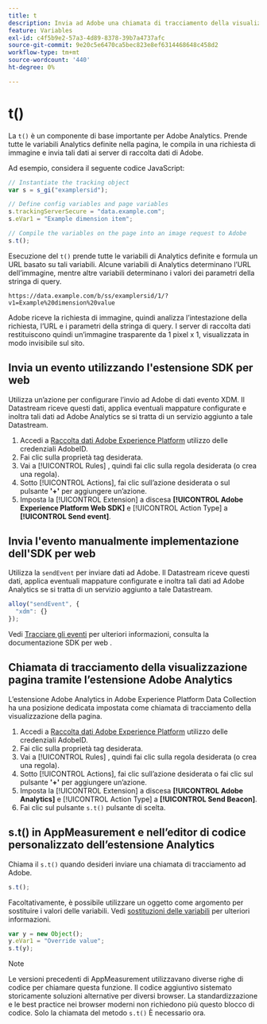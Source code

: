 ```yaml
---
title: t
description: Invia ad Adobe una chiamata di tracciamento della visualizzazione della pagina.
feature: Variables
exl-id: c4f5b9e2-57a3-4d89-8378-39b7a4737afc
source-git-commit: 9e20c5e6470ca5bec823e8ef6314468648c458d2
workflow-type: tm+mt
source-wordcount: '440'
ht-degree: 0%

---
```


# t()

La `t()` è un componente di base importante per Adobe Analytics. Prende tutte le variabili Analytics definite nella pagina, le compila in una richiesta di immagine e invia tali dati ai server di raccolta dati di Adobe.

Ad esempio, considera il seguente codice JavaScript:

```js
// Instantiate the tracking object
var s = s_gi("examplersid");

// Define config variables and page variables
s.trackingServerSecure = "data.example.com";
s.eVar1 = "Example dimension item";

// Compile the variables on the page into an image request to Adobe
s.t();
```

Esecuzione del `t()` prende tutte le variabili di Analytics definite e formula un URL basato su tali variabili. Alcune variabili di Analytics determinano l’URL dell’immagine, mentre altre variabili determinano i valori dei parametri della stringa di query.

```text
https://data.example.com/b/ss/examplersid/1/?v1=Example%20dimension%20value
```

Adobe riceve la richiesta di immagine, quindi analizza l’intestazione della richiesta, l’URL e i parametri della stringa di query. I server di raccolta dati restituiscono quindi un’immagine trasparente da 1 pixel x 1, visualizzata in modo invisibile sul sito.

## Invia un evento utilizzando l&#39;estensione SDK per web

Utilizza un’azione per configurare l’invio ad Adobe di dati evento XDM. Il Datastream riceve questi dati, applica eventuali mappature configurate e inoltra tali dati ad Adobe Analytics se si tratta di un servizio aggiunto a tale Datastream.

1. Accedi a [Raccolta dati Adobe Experience Platform](https://experience.adobe.com/data-collection) utilizzo delle credenziali AdobeID.
1. Fai clic sulla proprietà tag desiderata.
1. Vai a [!UICONTROL Rules] , quindi fai clic sulla regola desiderata (o crea una regola).
1. Sotto [!UICONTROL Actions], fai clic sull’azione desiderata o sul pulsante **&#39;+&#39;** per aggiungere un’azione.
1. Imposta la [!UICONTROL Extension] a discesa **[!UICONTROL Adobe Experience Platform Web SDK]** e [!UICONTROL Action Type] a **[!UICONTROL Send event]**.

## Invia l&#39;evento manualmente implementazione dell&#39;SDK per web

Utilizza la `sendEvent` per inviare dati ad Adobe. Il Datastream riceve questi dati, applica eventuali mappature configurate e inoltra tali dati ad Adobe Analytics se si tratta di un servizio aggiunto a tale Datastream.

```js
alloy("sendEvent", {
  "xdm": {}
});
```

Vedi [Tracciare gli eventi](https://experienceleague.adobe.com/docs/experience-platform/edge/fundamentals/tracking-events.html) per ulteriori informazioni, consulta la documentazione SDK per web .

## Chiamata di tracciamento della visualizzazione pagina tramite l’estensione Adobe Analytics

L’estensione Adobe Analytics in Adobe Experience Platform Data Collection ha una posizione dedicata impostata come chiamata di tracciamento della visualizzazione della pagina.

1. Accedi a [Raccolta dati Adobe Experience Platform](https://experience.adobe.com/data-collection) utilizzo delle credenziali AdobeID.
1. Fai clic sulla proprietà tag desiderata.
1. Vai a [!UICONTROL Rules] , quindi fai clic sulla regola desiderata (o crea una regola).
1. Sotto [!UICONTROL Actions], fai clic sull’azione desiderata o fai clic sul pulsante **&#39;+&#39;** per aggiungere un’azione.
1. Imposta la [!UICONTROL Extension] a discesa **[!UICONTROL Adobe Analytics]** e [!UICONTROL Action Type] a **[!UICONTROL Send Beacon]**.
1. Fai clic sul pulsante `s.t()` pulsante di scelta.

## s.t() in AppMeasurement e nell’editor di codice personalizzato dell’estensione Analytics

Chiama il `s.t()` quando desideri inviare una chiamata di tracciamento ad Adobe.

```js
s.t();
```

Facoltativamente, è possibile utilizzare un oggetto come argomento per sostituire i valori delle variabili. Vedi [sostituzioni delle variabili](../../js/overrides.md) per ulteriori informazioni.

```js
var y = new Object();
y.eVar1 = "Override value";
s.t(y);
```

>[!NOTE]
>
>Le versioni precedenti di AppMeasurement utilizzavano diverse righe di codice per chiamare questa funzione. Il codice aggiuntivo sistemato storicamente soluzioni alternative per diversi browser. La standardizzazione e le best practice nei browser moderni non richiedono più questo blocco di codice. Solo la chiamata del metodo `s.t()` È necessario ora.
